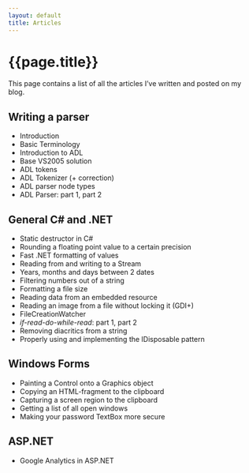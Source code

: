 ```yaml
---
layout: default
title: Articles
---
```


# {{page.title}}
This page contains a list of all the articles I’ve written and posted on my blog.

## Writing a parser
- Introduction
- Basic Terminology
- Introduction to ADL
- Base VS2005 solution
- ADL tokens
- ADL Tokenizer (+ correction)
- ADL parser node types
- ADL Parser: part 1, part 2

## General C# and .NET
- Static destructor in C#
- Rounding a floating point value to a certain precision
- Fast .NET formatting of values
- Reading from and writing to a Stream
- Years, months and days between 2 dates
- Filtering numbers out of a string
- Formatting a file size
- Reading data from an embedded resource
- Reading an image from a file without locking it (GDI+)
- FileCreationWatcher
- *if-read-do-while-read*: part 1, part 2
- Removing diacritics from a string
- Properly using and implementing the IDisposable pattern

## Windows Forms
- Painting a Control onto a Graphics object
- Copying an HTML-fragment to the clipboard
- Capturing a screen region to the clipboard
- Getting a list of all open windows
- Making your password TextBox more secure

## ASP.NET
- Google Analytics in ASP.NET
